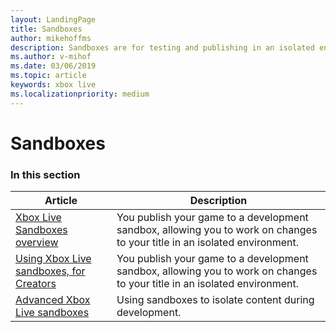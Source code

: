 ```yaml
---
layout: LandingPage
title: Sandboxes
author: mikehoffms
description: Sandboxes are for testing and publishing in an isolated environment.
ms.author: v-mihof
ms.date: 03/06/2019
ms.topic: article
keywords: xbox live
ms.localizationpriority: medium
---
```


# Sandboxes


### In this section

| Article | Description |
|---------|-------------|
| [Xbox Live Sandboxes overview](../../xbox-live-sandboxes.md) | You publish your game to a development sandbox, allowing you to work on changes to your title in an isolated environment. |
| [Using Xbox Live sandboxes, for Creators](../../get-started-with-creators/xbox-live-sandboxes-creators.md) | You publish your game to a development sandbox, allowing you to work on changes to your title in an isolated environment. |
| [Advanced Xbox Live sandboxes](../../advanced-xbox-live-sandboxes.md) | Using sandboxes to isolate content during development. |
